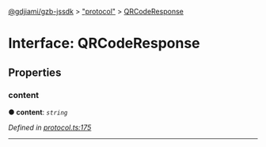 [@gdjiami/gzb-jssdk](../README.md) > ["protocol"](../modules/_protocol_.md) > [QRCodeResponse](../interfaces/_protocol_.qrcoderesponse.md)



# Interface: QRCodeResponse


## Properties
<a id="content"></a>

###  content

**●  content**:  *`string`* 

*Defined in [protocol.ts:175](https://github.com/GDJiaMi/gzb-jssdk/blob/6a995d9/src/protocol.ts#L175)*





___


